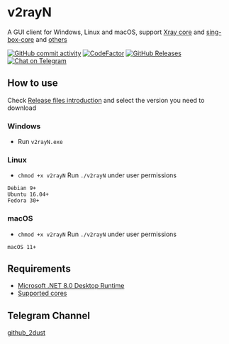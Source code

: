 # v2rayN
A GUI client for Windows, Linux and macOS, support [Xray core](https://github.com/XTLS/Xray-core) and [sing-box-core](https://github.com/SagerNet/sing-box/releases) and [others](https://github.com/2dust/v2rayN/wiki/List-of-supported-cores)


[![GitHub commit activity](https://img.shields.io/github/commit-activity/m/2dust/v2rayN)](https://github.com/2dust/v2rayN/commits/master)
[![CodeFactor](https://www.codefactor.io/repository/github/2dust/v2rayn/badge)](https://www.codefactor.io/repository/github/2dust/v2rayn)
[![GitHub Releases](https://img.shields.io/github/downloads/2dust/v2rayN/latest/total?logo=github)](https://github.com/2dust/v2rayN/releases)
[![Chat on Telegram](https://img.shields.io/badge/Chat%20on-Telegram-brightgreen.svg)](https://t.me/v2rayn)


## How to use
Check [Release files introduction](https://github.com/2dust/v2rayN/wiki/Release-files-introduction) and select the version you need to download 
### Windows
- Run `v2rayN.exe`
### Linux
- `chmod +x v2rayN` Run `./v2rayN` under user permissions
```
Debian 9+
Ubuntu 16.04+
Fedora 30+
```
### macOS
- `chmod +x v2rayN` Run `./v2rayN` under user permissions
```
macOS 11+
```

## Requirements  
- [Microsoft .NET 8.0 Desktop Runtime ](https://dotnet.microsoft.com/en-us/download/dotnet/8.0)
- [Supported cores](https://github.com/2dust/v2rayN/wiki/List-of-supported-cores)


## Telegram Channel
[github_2dust](https://t.me/github_2dust)
